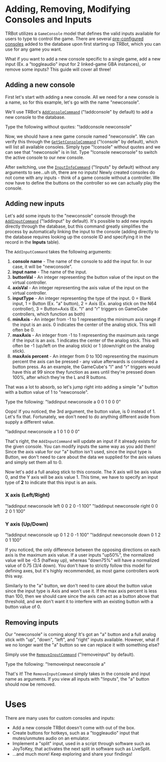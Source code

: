 # Adding, Removing, Modifying Consoles and Inputs
TRBot utilizes a `GameConsole` model that defines the valid inputs available for users to type to control the game. There are several [pre-configured consoles](../TRBot/TRBot.Consoles/Consoles) added to the database upon first starting up TRBot, which you can use for any game you want.

What if you want to add a new console specific to a single game, add a new input (Ex. a "toggleaudio" input for 2 linked-game GBA instances), or remove some inputs? This guide will cover all three!

## Adding a new console
First let's start with adding a new console. All we need for a new console is a name, so for this example, let's go with the name "newconsole".

We'll use TRBot's [`AddConsoleCommand`](../TRBot/TRBot.Commands/Commands/AddConsoleCommand.cs) ("!addconsole" by default) to add a new console to the database.

Type the following without quotes: "!addconsole newconsole"

Now, we should have a new game console named "newconsole". We can verify this through the [`GetSetConsoleCommand`](../TRBot/TRBot.Commands/Commands/GetSetConsoleCommand.cs) ("!console" by default), which will list all available consoles. Simply type "!console" without quotes and we can see that "newconsole" is in list. Type "!console newconsole" to switch the active console to our new console.

After switching, use the [`InputInfoCommand`](../TRBot/TRBot.Commands/Commands/GetSetConsoleCommand.cs) ("!inputs" by default) without any arguments to see...uh oh, there are no inputs! Newly created consoles do not come with any inputs - think of a game console without a controller. We now have to define the buttons on the controller so we can actually play the console.

## Adding new inputs
Let's add some inputs to the "newconsole" console through the [`AddInputCommand`](../TRBot/TRBot.Commands/Commands/AddInputCommand.cs) ("!addinput" by default). It's possible to add new inputs directly through the database, but this command greatly simplifies the process by automatically linking the input to the console (adding directly to the database requires looking up the console ID and specifying it in the record in the **Inputs** table).

The `AddInputCommand` takes the following arguments:

1. **console name** - The name of the console to add the input for. In our case, it will be "newconsole".
2. **input name** - The name of the input.
3. **buttonVal** - An integer representing the button value of the input on the virtual controller.
4. **axisVal** - An integer representing the axis value of the input on the virtual controller.
5. **inputType** - An integer representing the type of the input. 0 = Blank input, 1 = Button (Ex. "a" button), 2 = Axis (Ex. analog stick on the N64 controller), 3 = Button+Axis (Ex. "l" and "r" triggers on GameCube controllers, which function as both)
6. **minAxis** - An integer from -1 to 1 representing the minimum axis range if the input is an axis. 0 indicates the center of the analog stick. This will often be 0.
7. **maxAxis** - An integer from -1 to 1 representing the maximum axis range if the input is an axis. 1 indicates the center of the analog stick. This will often be -1 (up/left on the analog stick) or 1 (down/right on the analog stick).
8. **maxAxis percent** - An integer from 0 to 100 representing the maximum percent the axis can be pressed - any value afterwards is considered a button press. As an example, the GameCube's "l" and "r" triggers would have this at 99 since they function as axes until they're pressed down 100%, after which they're the L and R buttons.

That was a lot to absorb, so let's jump right into adding a simple "a" button with a button value of 1 to "newconsole".

Type the following: "!addinput newconsole a 0 0 1 0 0 0"

Oops! If you noticed, the 3rd argument, the button value, is 0 instead of 1. Let's fix that. Fortunately, we don't need to do anything different aside from supply a different value.

"!addinput newconsole a 1 0 1 0 0 0"

That's right, the `AddInputCommand` will update an input if it already exists for the given console. You can modify inputs the same way as you add them! Since the axis value for our "a" button isn't used, since the input type is Button, we don't need to care about the data we supplied for the axis values and simply set them all to 0.

Now let's add a full analog stick to this console. The X axis will be axis value 0, and the Y axis will be axis value 1. This time, we have to specify an input type of **2** to indicate that this input is an axis.

### X axis (Left/Right)
"!addinput newconsole left 0 0 2 0 -1 100"
"!addinput newconsole right 0 0 2 0 1 100"

### Y axis (Up/Down)
"!addinput newconsole up 0 1 2 0 -1 100"
"!addinput newconsole down 0 1 2 0 1 100"

If you noticed, the only difference between the opposing directions on each axis is the maximum axis value. If a user inputs "up50%", the normalized value will be -0.5 (halfway up), whereas "down75%" will have a normalized value of 0.75 (3/4 down). You don't have to strictly follow this model for defining axes, but it's highly recommended, as most game controllers work this way.

Similarly to the "a" button, we don't need to care about the button value since the input type is Axis and won't use it. If the max axis percent is less than 100, then we should care since the axis can act as a button above that threshold, and we don't want it to interfere with an existing button with a button value of 0. 

## Removing inputs
Our "newconsole" is coming along! It's got an "a" button and a full analog stick with "up", "down", "left", and "right" inputs available. However, what if we no longer want the "a" button so we can replace it with something else?

Simply use the [`RemoveInputCommand`](../TRBot/TRBot.Commands/Commands/RemoveInputCommand.cs) ("!removeinput" by default).

Type the following: "!removeinput newconsole a"

That's it! The `RemoveInputCommand` simply takes in the console and input name as arguments. If you view all inputs with "!inputs", the "a" button should now be removed.

# Uses
There are many uses for custom consoles and inputs:

* Add a new console TRBot doesn't come with out of the box.
* Create buttons for hotkeys, such as a "toggleaudio" input that mutes/unmutes audio on an emulator.
* Implement a "split" input, used in a script through software such as JoyToKey, that activates the next split in software such as LiveSplit.
* ...and much more! Keep exploring and share your findings!
